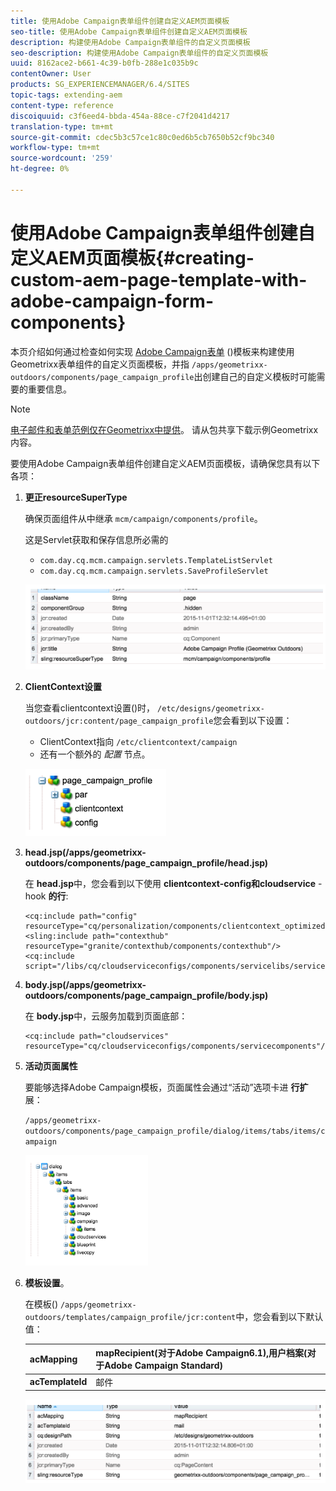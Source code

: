 ```yaml
---
title: 使用Adobe Campaign表单组件创建自定义AEM页面模板
seo-title: 使用Adobe Campaign表单组件创建自定义AEM页面模板
description: 构建使用Adobe Campaign表单组件的自定义页面模板
seo-description: 构建使用Adobe Campaign表单组件的自定义页面模板
uuid: 8162ace2-b661-4c39-b0fb-288e1c035b9c
contentOwner: User
products: SG_EXPERIENCEMANAGER/6.4/SITES
topic-tags: extending-aem
content-type: reference
discoiquuid: c3f6eed4-bbda-454a-88ce-c7f2041d4217
translation-type: tm+mt
source-git-commit: cdec5b3c57ce1c80c0ed6b5cb7650b52cf9bc340
workflow-type: tm+mt
source-wordcount: '259'
ht-degree: 0%

---
```



# 使用Adobe Campaign表单组件创建自定义AEM页面模板{#creating-custom-aem-page-template-with-adobe-campaign-form-components}

本页介绍如何通过检查如何实现 [Adobe Campaign表单](/help/sites-authoring/adobe-campaign-components.md) ()模板来构建使用Geometrixx表单组件的自定义页面模板，并指 `/apps/geometrixx-outdoors/components/page_campaign_profile`出创建自己的自定义模板时可能需要的重要信息。

>[!NOTE]
>
>[电子邮件和表单范例仅在Geometrixx中提供](/help/sites-developing/we-retail.md)。 请从包共享下载示例Geometrixx内容。

要使用Adobe Campaign表单组件创建自定义AEM页面模板，请确保您具有以下各项：

1. **更正resourceSuperType**

   确保页面组件从中继承 `mcm/campaign/components/profile`。

   这是Servlet获取和保存信息所必需的

   * `com.day.cq.mcm.campaign.servlets.TemplateListServlet`
   * `com.day.cq.mcm.campaign.servlets.SaveProfileServlet`

   ![chlimage_1-201](assets/chlimage_1-201.png)

1. **ClientContext设置**

   当您查看clientcontext设置()时， `/etc/designs/geometrixx-outdoors/jcr:content/page_campaign_profile`您会看到以下设置：

   * ClientContext指向 `/etc/clientcontext/campaign`
   * 还有一个额外的 *配置* 节点。

   ![chlimage_1-202](assets/chlimage_1-202.png)

1. **head.jsp(/apps/geometrixx-outdoors/components/page_campaign_profile/head.jsp)**

   在 **head.jsp**&#x200B;中，您会看到以下使用 **clientcontext-config和cloudservice** -hook **的行**:

   ```
   <cq:include path="config" resourceType="cq/personalization/components/clientcontext_optimized/config"/>
   <sling:include path="contexthub" resourceType="granite/contexthub/components/contexthub"/>
   <cq:include script="/libs/cq/cloudserviceconfigs/components/servicelibs/servicelibs.jsp"/>
   ```

1. **body.jsp(/apps/geometrixx-outdoors/components/page_campaign_profile/body.jsp)**

   在 **body.jsp**&#x200B;中，云服务加载到页面底部：

   ```
   <cq:include path="cloudservices" resourceType="cq/cloudserviceconfigs/components/servicecomponents"/>
   ```

1. **活动页面属性**

   要能够选择Adobe Campaign模板，页面属性会通过“活动”选项卡进 **行扩** 展：

   `/apps/geometrixx-outdoors/components/page_campaign_profile/dialog/items/tabs/items/campaign`

   ![chlimage_1-203](assets/chlimage_1-203.png)

1. **模板设置**。

   在模板() `/apps/geometrixx-outdoors/templates/campaign_profile/jcr:content`中，您会看到以下默认值：

   | **acMapping** | mapRecipient(对于Adobe Campaign6.1),用户档案(对于Adobe Campaign Standard) |
   |---|---|
   | **acTemplateId** | 邮件 |

   ![chlimage_1-204](assets/chlimage_1-204.png)

